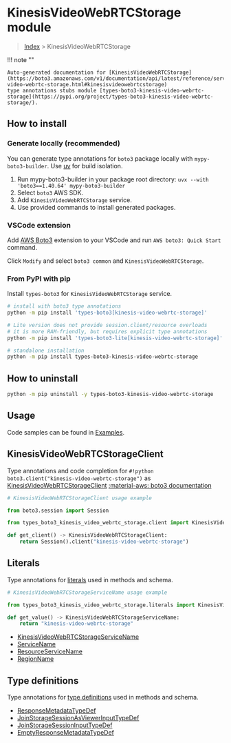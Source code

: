#  KinesisVideoWebRTCStorage module

> [Index](../README.md) > KinesisVideoWebRTCStorage

!!! note ""

    Auto-generated documentation for [KinesisVideoWebRTCStorage](https://boto3.amazonaws.com/v1/documentation/api/latest/reference/services/kinesis-video-webrtc-storage.html#kinesisvideowebrtcstorage)
    type annotations stubs module [types-boto3-kinesis-video-webrtc-storage](https://pypi.org/project/types-boto3-kinesis-video-webrtc-storage/).

## How to install

### Generate locally (recommended)

You can generate type annotations for `boto3` package locally with `mypy-boto3-builder`.
Use [uv](https://docs.astral.sh/uv/getting-started/installation/) for build isolation.

1. Run mypy-boto3-builder in your package root directory: `uvx --with 'boto3==1.40.64' mypy-boto3-builder`
1. Select `boto3` AWS SDK.
1. Add `KinesisVideoWebRTCStorage` service.
1. Use provided commands to install generated packages.


### VSCode extension

Add [AWS Boto3](https://marketplace.visualstudio.com/items?itemName=Boto3typed.boto3-ide)
extension to your VSCode and run `AWS boto3: Quick Start` command.

Click `Modify` and select `boto3 common` and `KinesisVideoWebRTCStorage`.


### From PyPI with pip

Install `types-boto3` for `KinesisVideoWebRTCStorage` service.

```bash
# install with boto3 type annotations
python -m pip install 'types-boto3[kinesis-video-webrtc-storage]'

# Lite version does not provide session.client/resource overloads
# it is more RAM-friendly, but requires explicit type annotations
python -m pip install 'types-boto3-lite[kinesis-video-webrtc-storage]'

# standalone installation
python -m pip install types-boto3-kinesis-video-webrtc-storage
```



## How to uninstall

```bash
python -m pip uninstall -y types-boto3-kinesis-video-webrtc-storage
```

## Usage

Code samples can be found in [Examples](./usage.md).

## KinesisVideoWebRTCStorageClient

Type annotations and code completion for  `#!python boto3.client("kinesis-video-webrtc-storage")` as [KinesisVideoWebRTCStorageClient](./client.md)
[:material-aws: boto3 documentation](https://boto3.amazonaws.com/v1/documentation/api/latest/reference/services/kinesis-video-webrtc-storage.html#KinesisVideoWebRTCStorage.Client)

```python
# KinesisVideoWebRTCStorageClient usage example

from boto3.session import Session

from types_boto3_kinesis_video_webrtc_storage.client import KinesisVideoWebRTCStorageClient

def get_client() -> KinesisVideoWebRTCStorageClient:
    return Session().client("kinesis-video-webrtc-storage")
```









## Literals

Type annotations for [literals](./literals.md) used in methods and schema.

```python
# KinesisVideoWebRTCStorageServiceName usage example

from types_boto3_kinesis_video_webrtc_storage.literals import KinesisVideoWebRTCStorageServiceName

def get_value() -> KinesisVideoWebRTCStorageServiceName:
    return "kinesis-video-webrtc-storage"
```

- [KinesisVideoWebRTCStorageServiceName](./literals.md#kinesisvideowebrtcstorageservicename)
- [ServiceName](./literals.md#servicename)
- [ResourceServiceName](./literals.md#resourceservicename)
- [RegionName](./literals.md#regionname)




## Type definitions

Type annotations for [type definitions](./type_defs.md) used in methods and schema.

- [ResponseMetadataTypeDef](./type_defs.md#responsemetadatatypedef)
- [JoinStorageSessionAsViewerInputTypeDef](./type_defs.md#joinstoragesessionasviewerinputtypedef)
- [JoinStorageSessionInputTypeDef](./type_defs.md#joinstoragesessioninputtypedef)
- [EmptyResponseMetadataTypeDef](./type_defs.md#emptyresponsemetadatatypedef)

